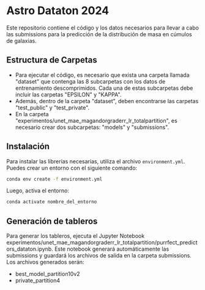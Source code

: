# Astro Dataton 2024

Este repositorio contiene el código y los datos necesarios para llevar a cabo las submissions para la predicción de la distribución de masa en cúmulos de galaxias.

## Estructura de Carpetas

- Para ejecutar el código, es necesario que exista una carpeta llamada "dataset" que contenga las 8 subcarpetas con los datos de entrenamiento descomprimidos. Cada una de estas subcarpetas debe incluir las carpetas "EPSILON" y "KAPPA".
- Además, dentro de la carpeta "dataset", deben encontrarse las carpetas "test_public" y "test_private".
- En la carpeta "experimentos/unet_mae_magandorgraderr_lr_totalpartition", es necesario crear dos subcarpetas: "models" y "submissions".


## Instalación

Para instalar las librerías necesarias, utiliza el archivo `environment.yml`. Puedes crear un entorno con el siguiente comando:

```bash
conda env create -f environment.yml
```

Luego, activa el entorno:

```bash
conda activate nombre_del_entorno
```

## Generación de tableros

Para generar los tableros, ejecuta el Jupyter Notebook experimentos/unet_mae_magandorgraderr_lr_totalpartition/purrfect_predictors_dataton.ipynb. Este notebook generará automáticamente las submissions y guardará los archivos de salida en la carpeta submissions. Los archivos generados serán:

- best_model_partition10v2
- private_partition4


